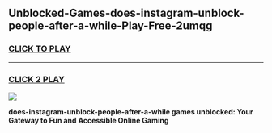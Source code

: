 
## Unblocked-Games-does-instagram-unblock-people-after-a-while-Play-Free-2umqg
<h3>
<a href="https://premium76.site?title=does-instagram-unblock-people-after-a-while&ref=18A1">CLICK TO PLAY</a></h3>
<hr>

<h3>
<a href="https://premium76.site?title=does-instagram-unblock-people-after-a-while&ref=18A1">CLICK 2 PLAY</a>
  
</h3>

<a href="https://premium76.site?title=does-instagram-unblock-people-after-a-while&ref=18A1"><img src="https://clearcache.store/games.png"></a>


**does-instagram-unblock-people-after-a-while games unblocked: Your Gateway to Fun and Accessible Online Gaming**
